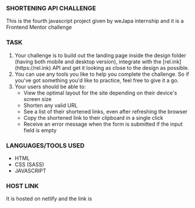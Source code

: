 <div>
    <h3>SHORTENING API CHALLENGE</h3>
    <p>This is the fourth javascript project given by weJapa internship and it is a Frontend Mentor challenge</p>
</div>

<div>
    <h3>TASK</h3>
    <ol>
        <li>Your challenge is to build out the landing page inside the design folder (having both mobile and desktop version), integrate with the [rel.ink](https://rel.ink) API and get it looking as close to the design as possible.</li>
        <li>You can use any tools you like to help you complete the challenge. So if you've got something you'd like to practice, feel free to give it a go.</li>
        <li>Your users should be able to:
            <ul>
                <li>View the optimal layout for the site depending on their device's screen size</li>
                <li>Shorten any valid URL</li>
                <li>See a list of their shortened links, even after refreshing the browser</li>
                <li>Copy the shortened link to their clipboard in a single click</li>
                <li>Receive an error message when the form is submitted if the input field is empty</li>
            </ul>
        </li>
    </ol>
</div>

<div>
    <h3>LANGUAGES/TOOLS USED</h3>
    <ul>
        <li>HTML</li>
        <li>CSS (SASS)</li>
        <li>JAVASCRIPT</li>
    </ul>
</div>

<div>
    <h3>HOST LINK</h3>
    <p> It is hosted on netlify and the link is </p>
</div>